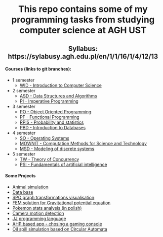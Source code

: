 <div align="center">
<h1>This repo contains some of my programming tasks from studying computer science at AGH UST </h1>
<h2>Syllabus: https://sylabusy.agh.edu.pl/en/1/1/16/1/4/12/13
</div>
 
#### Courses (links to git branches):

* 1 semester
  - [WID - Introduction to Computer Science](https://github.com/Mapet13/Studia/tree/WDI)
* 2 semester
  - [ASD - Data Structures and Algorithms](https://github.com/Mapet13/Studia/tree/ASD)
  - [PI - Imperative Programming](https://github.com/Mapet13/Studia/tree/PI)
* 3 semester
  - [PO - Object Oriented Programming](https://github.com/Mapet13/AGH_ProgramowanieObiektowe)
  - [PF - Functional Programming](https://github.com/Mapet13/Studia/tree/PF)
  - [RPIS - Probability and statistics](https://github.com/Mapet13/Studia/tree/RPIS)
  - [PBD - Introduction to Databases](https://github.com/Mapet13/Studia/tree/PBD)
* 4 semester
  - [SO - Operating Systems](https://github.com/Mapet13/Studia/tree/SO) 
  - [MOWNIT - Computation Methods for Science and Technology](https://github.com/Mapet13/Studia/tree/mownit)
  - [MSD - Modeling of discrete systems](https://github.com/Mapet13/MSD)
* 5 semester
  - [TW - Theory of Concurrency](https://github.com/Mapet13/Studia/tree/TW) 
  - [PSI - Fundamentals of artificial intelligence](https://github.com/Mapet13/Studia/tree/PSI)

#### Some Projects
 * [Animal simulation](https://github.com/Mapet13/animal_evolution_simulator)
 * [Data base](https://github.com/Mapet13/PBD_projekt)
 * [SPO graph transformations visualisation](https://github.com/TrifleMichael/BestTiagProjectEver)
 * [FEM solution for Gravitational potential equation](https://github.com/Mapet13/FEM)   
 * [Pokemon stats analysis (in polish)](https://github.com/Mapet13/Studia/tree/RPIS/Project)
 * [Camera motion detection](https://github.com/Herdran/Motion-detection)
 * [JJ programming language](https://github.com/tunczyk101/JJ_language)
 * [AHP based app - chosing a gaming console](https://github.com/Herdran/MiAPD-AGH)
 * [Oil spill simulation based on Circular Automata](https://github.com/Herdran/Oil-Spill-Simulation)
